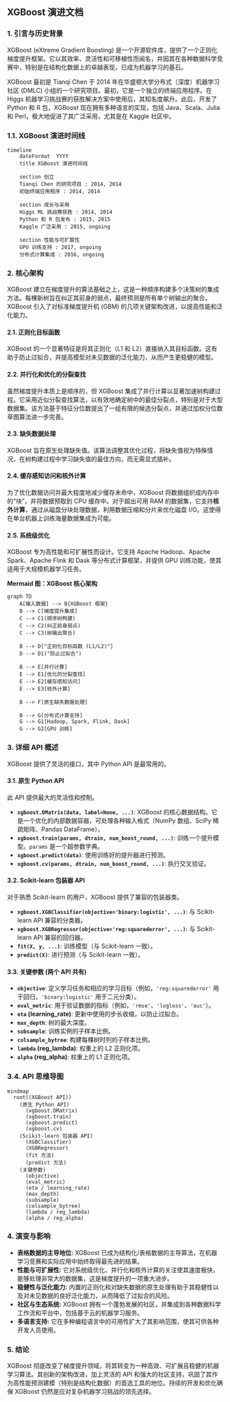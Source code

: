 ## XGBoost 演进文档

### 1. 引言与历史背景

XGBoost (eXtreme Gradient Boosting) 是一个开源软件库，提供了一个正则化梯度提升框架。它以其效率、灵活性和可移植性而闻名，并因其在各种数据科学竞赛中，特别是在结构化数据上的卓越表现，已成为机器学习的基石。

XGBoost 最初是 Tianqi Chen 于 2014 年在华盛顿大学分布式（深度）机器学习社区 (DMLC) 小组的一个研究项目。最初，它是一个独立的终端应用程序。在 Higgs 机器学习挑战赛的获胜解决方案中使用后，其知名度飙升。此后，开发了 Python 和 R 包，XGBoost 现在拥有多种语言的实现，包括 Java、Scala、Julia 和 Perl，极大地促进了其广泛采用，尤其是在 Kaggle 社区中。

### 1.1. XGBoost 演进时间线

```mermaid
timeline
    dateFormat  YYYY
    title XGBoost 演进时间线

    section 创立
    Tianqi Chen 的研究项目 : 2014, 2014
    初始终端应用程序 : 2014, 2014

    section 成长与采用
    Higgs ML 挑战赛获胜 : 2014, 2014
    Python 和 R 包发布 : 2015, 2015
    Kaggle 广泛采用 : 2015, ongoing

    section 性能与可扩展性
    GPU 训练支持 : 2017, ongoing
    分布式计算集成 : 2016, ongoing
```

### 2. 核心架构

XGBoost 建立在梯度提升的算法基础之上，这是一种顺序构建多个决策树的集成方法。每棵新树旨在纠正其前身的弱点，最终预测是所有单个树输出的聚合。XGBoost 引入了对标准梯度提升机 (GBM) 的几项关键架构改进，以提高性能和泛化能力。

#### 2.1. 正则化目标函数

XGBoost 的一个显著特征是将其正则化（L1 和 L2）直接纳入其目标函数。这有助于防止过拟合，并提高模型对未见数据的泛化能力，从而产生更稳健的模型。

#### 2.2. 并行化和优化的分裂查找

虽然梯度提升本质上是顺序的，但 XGBoost 集成了并行计算以显著加速树构建过程。它采用近似分裂查找算法，以有效地确定树中的最佳分裂点，特别是对于大型数据集。该方法基于特征分位数提出了一组有限的候选分裂点，并通过加权分位数草图算法进一步完善。

#### 2.3. 缺失数据处理

XGBoost 旨在原生处理缺失值。该算法调整其优化过程，将缺失值视为特殊情况，在树构建过程中学习缺失值的最佳方向，而无需显式插补。

#### 2.4. 缓存感知访问和核外计算

为了优化数据访问并最大程度地减少缓存未命中，XGBoost 将数据组织成内存中的“块”，并将数据预取到 CPU 缓存中。对于超出可用 RAM 的数据集，它支持**核外计算**，通过从磁盘分块处理数据，利用数据压缩和分片来优化磁盘 I/O。这使得在单台机器上训练海量数据集成为可能。

#### 2.5. 系统级优化

XGBoost 专为高性能和可扩展性而设计。它支持 Apache Hadoop、Apache Spark、Apache Flink 和 Dask 等分布式计算框架，并提供 GPU 训练功能，使其适用于大规模机器学习任务。

**Mermaid 图：XGBoost 核心架构**

```mermaid
graph TD
    A[输入数据] --> B{XGBoost 框架}
    B --> C[梯度提升集成]
    C --> C1(顺序树构建)
    C --> C2(纠正前身弱点)
    C --> C3(树输出聚合)
    
    B --> D["正则化目标函数 (L1/L2)"]
    D --> D1("防止过拟合")
    
    B --> E[并行计算]
    E --> E1[优化的分裂查找]
    E --> E2[缓存感知访问]
    E --> E3[核外计算]
    
    B --> F[原生缺失数据处理]
    
    B --> G[分布式计算支持]
    G --> G1[Hadoop, Spark, Flink, Dask]
    G --> G2[GPU 训练]
```

### 3. 详细 API 概述

XGBoost 提供了灵活的接口，其中 Python API 是最常用的。

#### 3.1. 原生 Python API

此 API 提供最大的灵活性和控制。

*   **`xgboost.DMatrix(data, label=None, ...)`**: XGBoost 的核心数据结构。它是一个优化的内部数据容器，可处理各种输入格式（NumPy 数组、SciPy 稀疏矩阵、Pandas DataFrame）。
*   **`xgboost.train(params, dtrain, num_boost_round, ...)`**: 训练一个提升模型。`params` 是一个超参数字典。
*   **`xgboost.predict(data)`**: 使用训练好的提升器进行预测。
*   **`xgboost.cv(params, dtrain, num_boost_round, ...)`**: 执行交叉验证。

#### 3.2. Scikit-learn 包装器 API

对于熟悉 Scikit-learn 的用户，XGBoost 提供了兼容的包装器类。

*   **`xgboost.XGBClassifier(objective='binary:logistic', ...)`**: 与 Scikit-learn API 兼容的分类器。
*   **`xgboost.XGBRegressor(objective='reg:squarederror', ...)`**: 与 Scikit-learn API 兼容的回归器。
*   **`fit(X, y, ...)`**: 训练模型（与 Scikit-learn 一致）。
*   **`predict(X)`**: 进行预测（与 Scikit-learn 一致）。

#### 3.3. 关键参数 (两个 API 共有)

*   **`objective`**: 定义学习任务和相应的学习目标（例如，`'reg:squarederror'` 用于回归，`'binary:logistic'` 用于二元分类）。
*   **`eval_metric`**: 用于验证数据的指标（例如，`'rmse'`、`'logloss'`、`'auc'`）。
*   **`eta` (learning_rate)**: 更新中使用的步长收缩，以防止过拟合。
*   **`max_depth`**: 树的最大深度。
*   **`subsample`**: 训练实例的子样本比例。
*   **`colsample_bytree`**: 构建每棵树时列的子样本比例。
*   **`lambda` (reg_lambda)**: 权重上的 L2 正则化项。
*   **`alpha` (reg_alpha)**: 权重上的 L1 正则化项。

### 3.4. API 思维导图

```mermaid
mindmap
  root((XGBoost API))
    (原生 Python API)
      (xgboost.DMatrix)
      (xgboost.train)
      (xgboost.predict)
      (xgboost.cv)
    (Scikit-learn 包装器 API)
      (XGBClassifier)
      (XGBRegressor)
      (fit 方法)
      (predict 方法)
    (关键参数)
      (objective)
      (eval_metric)
      (eta / learning_rate)
      (max_depth)
      (subsample)
      (colsample_bytree)
      (lambda / reg_lambda)
      (alpha / reg_alpha)
```

### 4. 演变与影响

*   **表格数据的主导地位:** XGBoost 已成为结构化/表格数据的主导算法，在机器学习竞赛和实际应用中始终取得最先进的结果。
*   **性能与可扩展性:** 它对系统级优化、并行化和核外计算的关注使其速度极快，能够处理非常大的数据集，这是梯度提升的一项重大进步。
*   **稳健性与泛化能力:** 内置的正则化和对缺失数据的原生处理有助于其稳健性以及对未见数据的良好泛化能力，从而降低了过拟合的风险。
*   **社区与生态系统:** XGBoost 拥有一个蓬勃发展的社区，并集成到各种数据科学工作流和平台中，包括基于云的机器学习服务。
*   **多语言支持:** 它在多种编程语言中的可用性扩大了其影响范围，使其可供各种开发人员使用。

### 5. 结论

XGBoost 彻底改变了梯度提升领域，将其转变为一种高效、可扩展且稳健的机器学习算法。其创新的架构改进，加上灵活的 API 和强大的社区支持，巩固了其作为高性能预测建模（特别是结构化数据）的首选工具的地位。持续的开发和优化确保 XGBoost 仍然是应对复杂机器学习挑战的领先选择。
